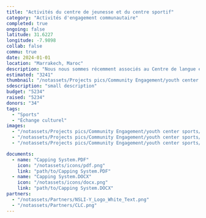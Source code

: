 ```yaml
---
title: "Activités du centre de jeunesse et du centre sportif"
category: "Activités d'engagement communautaire"
completed: true
ongoing: false
latitude: 31.6227
longitude: -7.9898
collab: false
commu: true
date: 2024-01-01
location: "Marrakech, Maroc"
description: "Nous nous sommes récemment associés au Centre de langue et de culture de Marrakech (CLC) pour proposer des activités d'engagement social à leurs étudiants d'échange NSLI-Y. Nous avons organisé des activités au Centre jeunesse et au centre sportif de Tameslouht avec notre association partenaire, Youth for Development Without Borders. Nous avons rassemblé des étudiants locaux ambitieux pour travailler avec les étudiants d'échange et développer leur propre activité à faciliter pendant l'activité 'Zwin-Up'. Un autre jour, nous nous sommes amusés à jouer au football avec les mêmes étudiants, ouvrant des opportunités pour le dialogue interculturel entre les lycéens."
estimated: "3241"
thumbnail: "/notassets/Projects pics/Community Engagement/youth center sports/pic1.jpg"
sdescription: "small description"
budget: "5234"
raised: "5234"
donors: "34"
tags:
  - "Sports"
  - "Échange culturel"
images:
  - "/notassets/Projects pics/Community Engagement/youth center sports/pic1.jpg"
  - "/notassets/Projects pics/Community Engagement/youth center sports/pic2.jpg"
  - "/notassets/Projects pics/Community Engagement/youth center sports/pic3.jpg"

documents:
  - name: "Capping System.PDF"
    icon: "/notassets/icons/pdf.png"
    link: "path/to/Capping System.PDF"
  - name: "Capping System.DOCX"
    icon: "/notassets/icons/docx.png"
    link: "path/to/Capping System.DOCX"
partners:
  - "/notassets/Partners/NSLI-Y_Logo_White_Text.png"
  - "/notassets/Partners/CLC.png"
---
```

